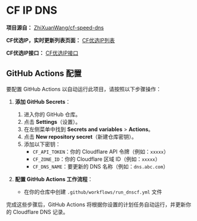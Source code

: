 # CF IP DNS

**项目源自：** [ZhiXuanWang/cf-speed-dns](https://github.com/ZhiXuanWang/cf-speed-dns)

**CF优选IP，实时更新列表页面：** [CF优选IP列表](https://ip.164746.xyz)

**CF优选IP接口：** [CF优选IP接口](https://ip.164746.xyz/ipTop.html)

## GitHub Actions 配置

要配置 GitHub Actions 以自动运行此项目，请按照以下步骤操作：

1. **添加 GitHub Secrets**：
   1. 进入你的 GitHub 仓库。
   2. 点击 **Settings**（设置）。
   3. 在左侧菜单中找到 **Secrets and variables** > **Actions**。
   4. 点击 **New repository secret**（新建仓库密钥）。
   5. 添加以下密钥：
      - `CF_API_TOKEN`：你的 Cloudflare API 令牌（例如：`xxxxx`）
      - `CF_ZONE_ID`：你的 Cloudflare 区域 ID（例如：`xxxxx`）
      - `CF_DNS_NAME`：要更新的 DNS 名称（例如：`dns.abc.com`）

2. **配置 GitHub Actions 工作流程**：
   - 在你的仓库中创建 `.github/workflows/run_dnscf.yml` 文件

完成这些步骤后，GitHub Actions 将根据你设置的计划任务自动运行，并更新你的 Cloudflare DNS 记录。
